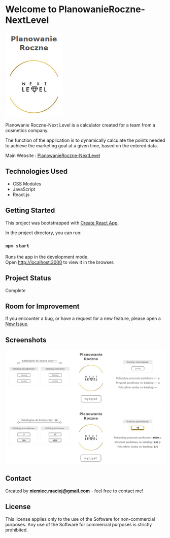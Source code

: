 # Welcome to PlanowanieRoczne-NextLevel

<img src="https://raw.githubusercontent.com/ThorezNS/images-repo/main/pkanowanie-roczne-next-level/logo.png" alt="PlanowanieRoczne-NextLevel logo" />

Planowanie Roczne-Next Level is a calculator created for a team from a cosmetics company.

The function of the application is to dynamically calculate the points needed to achieve the marketing goal at a given time, based on the entered data.

Main Website : <a href="https://thorezns.github.io/PlanowanieRoczne-NextLevel/">PlanowanieRoczne-NextLevel</a>

## Technologies Used

- CSS Modules
- JavaScript
- React.js

## Getting Started

This project was bootstrapped with [Create React App](https://github.com/facebook/create-react-app).

In the project directory, you can run:

### `npm start`

Runs the app in the development mode.\
Open [http://localhost:3000](http://localhost:3000) to view it in the browser.

## Project Status

Complete

## Room for Improvement
If you encounter a bug, or have a request for a new feature, please open a [New Issue](https://github.com/ThorezNS/PlanowanieRoczne-NextLevel/issues).

## Screenshots

<img alt="Screenshot" src="https://raw.githubusercontent.com/ThorezNS/images-repo/main/pkanowanie-roczne-next-level/page-1.png">

<img alt="Screenshot" src="https://raw.githubusercontent.com/ThorezNS/images-repo/main/pkanowanie-roczne-next-level/page-2.png">


## Contact

Created by **niemiec.maciej@gmail.com** - feel free to contact me!

## License
This license applies only to the use of the Software for non-commercial purposes. Any use of the Software for commercial purposes is strictly prohibited.
